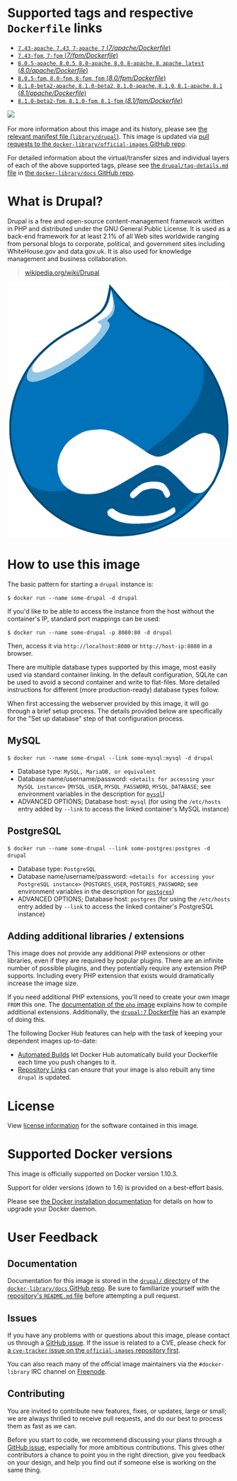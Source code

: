 # Supported tags and respective `Dockerfile` links

- [`7.43-apache`, `7.43`, `7-apache`, `7` (*7/apache/Dockerfile*)](https://github.com/docker-library/drupal/blob/865f61938fe7f37359d8feeb13bb03bff8f11387/7/apache/Dockerfile)
- [`7.43-fpm`, `7-fpm` (*7/fpm/Dockerfile*)](https://github.com/docker-library/drupal/blob/865f61938fe7f37359d8feeb13bb03bff8f11387/7/fpm/Dockerfile)
- [`8.0.5-apache`, `8.0.5`, `8.0-apache`, `8.0`, `8-apache`, `8`, `apache`, `latest` (*8.0/apache/Dockerfile*)](https://github.com/docker-library/drupal/blob/907aa1ebada751931dde5b23666b60bbeb39de09/8.0/apache/Dockerfile)
- [`8.0.5-fpm`, `8.0-fpm`, `8-fpm`, `fpm` (*8.0/fpm/Dockerfile*)](https://github.com/docker-library/drupal/blob/907aa1ebada751931dde5b23666b60bbeb39de09/8.0/fpm/Dockerfile)
- [`8.1.0-beta2-apache`, `8.1.0-beta2`, `8.1.0-apache`, `8.1.0`, `8.1-apache`, `8.1` (*8.1/apache/Dockerfile*)](https://github.com/docker-library/drupal/blob/35aafe33c69bbe3e0de3c39e265cf43212aa156f/8.1/apache/Dockerfile)
- [`8.1.0-beta2-fpm`, `8.1.0-fpm`, `8.1-fpm` (*8.1/fpm/Dockerfile*)](https://github.com/docker-library/drupal/blob/35aafe33c69bbe3e0de3c39e265cf43212aa156f/8.1/fpm/Dockerfile)

[![](https://badge.imagelayers.io/drupal:latest.svg)](https://imagelayers.io/?images=drupal:7.43-apache,drupal:7.43-fpm,drupal:8.0.5-apache,drupal:8.0.5-fpm,drupal:8.1.0-beta2-apache,drupal:8.1.0-beta2-fpm)

For more information about this image and its history, please see [the relevant manifest file (`library/drupal`)](https://github.com/docker-library/official-images/blob/master/library/drupal). This image is updated via [pull requests to the `docker-library/official-images` GitHub repo](https://github.com/docker-library/official-images/pulls?q=label%3Alibrary%2Fdrupal).

For detailed information about the virtual/transfer sizes and individual layers of each of the above supported tags, please see [the `drupal/tag-details.md` file](https://github.com/docker-library/docs/blob/master/drupal/tag-details.md) in [the `docker-library/docs` GitHub repo](https://github.com/docker-library/docs).

# What is Drupal?

Drupal is a free and open-source content-management framework written in PHP and distributed under the GNU General Public License. It is used as a back-end framework for at least 2.1% of all Web sites worldwide ranging from personal blogs to corporate, political, and government sites including WhiteHouse.gov and data.gov.uk. It is also used for knowledge management and business collaboration.

> [wikipedia.org/wiki/Drupal](https://en.wikipedia.org/wiki/Drupal)

![logo](https://raw.githubusercontent.com/docker-library/docs/a0f37ddfd711f858bb968d6c85715f5bc1f7393f/drupal/logo.png)

# How to use this image

The basic pattern for starting a `drupal` instance is:

```console
$ docker run --name some-drupal -d drupal
```

If you'd like to be able to access the instance from the host without the container's IP, standard port mappings can be used:

```console
$ docker run --name some-drupal -p 8080:80 -d drupal
```

Then, access it via `http://localhost:8080` or `http://host-ip:8080` in a browser.

There are multiple database types supported by this image, most easily used via standard container linking. In the default configuration, SQLite can be used to avoid a second container and write to flat-files. More detailed instructions for different (more production-ready) database types follow.

When first accessing the webserver provided by this image, it will go through a brief setup process. The details provided below are specifically for the "Set up database" step of that configuration process.

## MySQL

```console
$ docker run --name some-drupal --link some-mysql:mysql -d drupal
```

- Database type: `MySQL, MariaDB, or equivalent`
- Database name/username/password: `<details for accessing your MySQL instance>` (`MYSQL_USER`, `MYSQL_PASSWORD`, `MYSQL_DATABASE`; see environment variables in the description for [`mysql`](https://registry.hub.docker.com/_/mysql/))
- ADVANCED OPTIONS; Database host: `mysql` (for using the `/etc/hosts` entry added by `--link` to access the linked container's MySQL instance)

## PostgreSQL

```console
$ docker run --name some-drupal --link some-postgres:postgres -d drupal
```

- Database type: `PostgreSQL`
- Database name/username/password: `<details for accessing your PostgreSQL instance>` (`POSTGRES_USER`, `POSTGRES_PASSWORD`; see environment variables in the description for [`postgres`](https://registry.hub.docker.com/_/postgres/))
- ADVANCED OPTIONS; Database host: `postgres` (for using the `/etc/hosts` entry added by `--link` to access the linked container's PostgreSQL instance)

## Adding additional libraries / extensions

This image does not provide any additional PHP extensions or other libraries, even if they are required by popular plugins. There are an infinite number of possible plugins, and they potentially require any extension PHP supports. Including every PHP extension that exists would dramatically increase the image size.

If you need additional PHP extensions, you'll need to create your own image `FROM` this one. The [documentation of the `php` image](https://github.com/docker-library/docs/blob/master/php/README.md#how-to-install-more-php-extensions) explains how to compile additional extensions. Additionally, the [`drupal:7` Dockerfile](https://github.com/docker-library/drupal/blob/bee08efba505b740a14d68254d6e51af7ab2f3ea/7/Dockerfile#L6-9) has an example of doing this.

The following Docker Hub features can help with the task of keeping your dependent images up-to-date:

- [Automated Builds](https://docs.docker.com/docker-hub/builds/) let Docker Hub automatically build your Dockerfile each time you push changes to it.
- [Repository Links](https://docs.docker.com/docker-hub/builds/#repository-links) can ensure that your image is also rebuilt any time `drupal` is updated.

# License

View [license information](https://www.drupal.org/licensing/faq) for the software contained in this image.

# Supported Docker versions

This image is officially supported on Docker version 1.10.3.

Support for older versions (down to 1.6) is provided on a best-effort basis.

Please see [the Docker installation documentation](https://docs.docker.com/installation/) for details on how to upgrade your Docker daemon.

# User Feedback

## Documentation

Documentation for this image is stored in the [`drupal/` directory](https://github.com/docker-library/docs/tree/master/drupal) of the [`docker-library/docs` GitHub repo](https://github.com/docker-library/docs). Be sure to familiarize yourself with the [repository's `README.md` file](https://github.com/docker-library/docs/blob/master/README.md) before attempting a pull request.

## Issues

If you have any problems with or questions about this image, please contact us through a [GitHub issue](https://github.com/docker-library/drupal/issues). If the issue is related to a CVE, please check for [a `cve-tracker` issue on the `official-images` repository first](https://github.com/docker-library/official-images/issues?q=label%3Acve-tracker).

You can also reach many of the official image maintainers via the `#docker-library` IRC channel on [Freenode](https://freenode.net).

## Contributing

You are invited to contribute new features, fixes, or updates, large or small; we are always thrilled to receive pull requests, and do our best to process them as fast as we can.

Before you start to code, we recommend discussing your plans through a [GitHub issue](https://github.com/docker-library/drupal/issues), especially for more ambitious contributions. This gives other contributors a chance to point you in the right direction, give you feedback on your design, and help you find out if someone else is working on the same thing.
